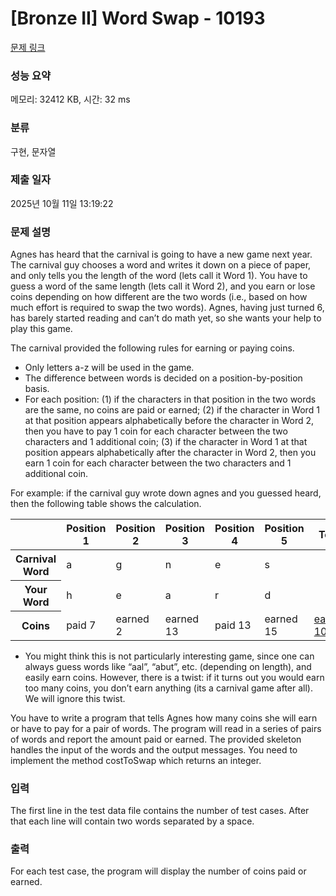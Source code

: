 # [Bronze II] Word Swap - 10193 

[문제 링크](https://www.acmicpc.net/problem/10193) 

### 성능 요약

메모리: 32412 KB, 시간: 32 ms

### 분류

구현, 문자열

### 제출 일자

2025년 10월 11일 13:19:22

### 문제 설명

<p>Agnes has heard that the carnival is going to have a new game next year. The carnival guy chooses a word and writes it down on a piece of paper, and only tells you the length of the word (lets call it Word 1). You have to guess a word of the same length (lets call it Word 2), and you earn or lose coins depending on how different are the two words (i.e., based on how much effort is required to swap the two words). Agnes, having just turned 6, has barely started reading and can’t do math yet, so she wants your help to play this game.</p>

<p>The carnival provided the following rules for earning or paying coins.</p>

<ul>
	<li>Only letters a-z will be used in the game.</li>
	<li>The difference between words is decided on a position-by-position basis.</li>
	<li>For each position: (1) if the characters in that position in the two words are the same, no coins are paid or earned; (2) if the character in Word 1 at that position appears alphabetically before the character in Word 2, then you have to pay 1 coin for each character between the two characters and 1 additional coin; (3) if the character in Word 1 at that position appears alphabetically after the character in Word 2, then you earn 1 coin for each character between the two characters and 1 additional coin.</li>
</ul>

<p>For example: if the carnival guy wrote down agnes and you guessed heard, then the following table shows the calculation.</p>

<table class="table table-bordered" style="width: 100%;">
	<thead>
		<tr>
			<th> </th>
			<th>Position 1</th>
			<th>Position 2</th>
			<th>Position 3</th>
			<th>Position 4</th>
			<th>Position 5</th>
			<th>Total</th>
		</tr>
	</thead>
	<tbody>
		<tr>
			<th>Carnival Word</th>
			<td>a</td>
			<td>g</td>
			<td>n</td>
			<td>e</td>
			<td>s</td>
			<td> </td>
		</tr>
		<tr>
			<th>Your Word</th>
			<td>h</td>
			<td>e</td>
			<td>a</td>
			<td>r</td>
			<td>d</td>
			<td> </td>
		</tr>
		<tr>
			<th>Coins</th>
			<td>paid 7</td>
			<td>earned 2</td>
			<td>earned 13</td>
			<td>paid 13</td>
			<td>earned 15</td>
			<td><u>earned 10</u></td>
		</tr>
	</tbody>
</table>

<ul>
	<li>You might think this is not particularly interesting game, since one can always guess words like “aal”, “abut”, etc. (depending on length), and easily earn coins. However, there is a twist: if it turns out you would earn too many coins, you don’t earn anything (its a carnival game after all). We will ignore this twist.</li>
</ul>

<p>You have to write a program that tells Agnes how many coins she will earn or have to pay for a pair of words. The program will read in a series of pairs of words and report the amount paid or earned. The provided skeleton handles the input of the words and the output messages. You need to implement the method costToSwap which returns an integer.</p>

### 입력 

 <p>The first line in the test data file contains the number of test cases. After that each line will contain two words separated by a space.</p>

### 출력 

 <p>For each test case, the program will display the number of coins paid or earned.</p>

